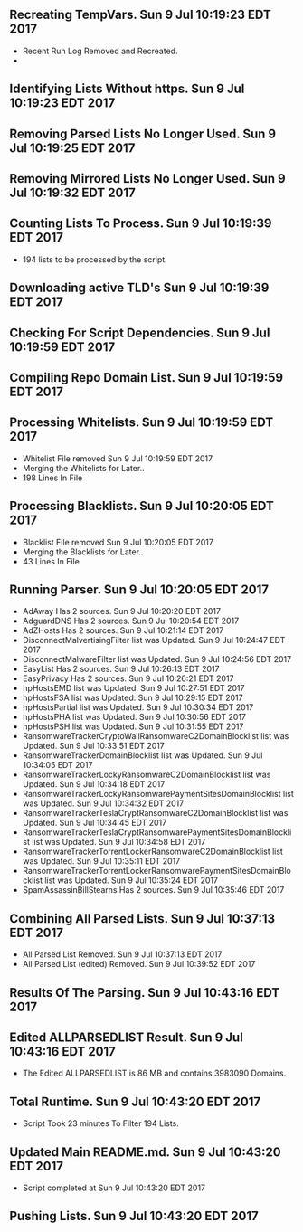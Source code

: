 ## Recreating TempVars. Sun 9 Jul 10:19:23 EDT 2017
* Recent Run Log Removed and Recreated.
* 

## Identifying Lists Without https. Sun 9 Jul 10:19:23 EDT 2017
##  

## Removing Parsed Lists No Longer Used. Sun 9 Jul 10:19:25 EDT 2017

## Removing Mirrored Lists No Longer Used. Sun 9 Jul 10:19:32 EDT 2017

## Counting Lists To Process. Sun 9 Jul 10:19:39 EDT 2017
* 	194 lists to be processed by the script. 

## Downloading active TLD's Sun 9 Jul 10:19:39 EDT 2017


## Checking For Script Dependencies. Sun 9 Jul 10:19:59 EDT 2017

## Compiling Repo Domain List. Sun 9 Jul 10:19:59 EDT 2017
## Processing Whitelists. Sun 9 Jul 10:19:59 EDT 2017
* Whitelist File removed Sun 9 Jul 10:19:59 EDT 2017
* Merging the Whitelists for Later..
* 	198 Lines In File

## Processing Blacklists. Sun 9 Jul 10:20:05 EDT 2017
* Blacklist File removed Sun 9 Jul 10:20:05 EDT 2017
* Merging the Blacklists for Later..
* 	43 Lines In File


## Running Parser. Sun 9 Jul 10:20:05 EDT 2017
* AdAway Has 2 sources. Sun 9 Jul 10:20:20 EDT 2017
* AdguardDNS Has 2 sources. Sun 9 Jul 10:20:54 EDT 2017
* AdZHosts Has 2 sources. Sun 9 Jul 10:21:14 EDT 2017
* DisconnectMalvertisingFilter list was Updated. Sun 9 Jul 10:24:47 EDT 2017
* DisconnectMalwareFilter list was Updated. Sun 9 Jul 10:24:56 EDT 2017
* EasyList Has 2 sources. Sun 9 Jul 10:26:13 EDT 2017
* EasyPrivacy Has 2 sources. Sun 9 Jul 10:26:21 EDT 2017
* hpHostsEMD list was Updated. Sun 9 Jul 10:27:51 EDT 2017
* hpHostsFSA list was Updated. Sun 9 Jul 10:29:15 EDT 2017
* hpHostsPartial list was Updated. Sun 9 Jul 10:30:34 EDT 2017
* hpHostsPHA list was Updated. Sun 9 Jul 10:30:56 EDT 2017
* hpHostsPSH list was Updated. Sun 9 Jul 10:31:55 EDT 2017
* RansomwareTrackerCryptoWallRansomwareC2DomainBlocklist list was Updated. Sun 9 Jul 10:33:51 EDT 2017
* RansomwareTrackerDomainBlocklist list was Updated. Sun 9 Jul 10:34:05 EDT 2017
* RansomwareTrackerLockyRansomwareC2DomainBlocklist list was Updated. Sun 9 Jul 10:34:18 EDT 2017
* RansomwareTrackerLockyRansomwarePaymentSitesDomainBlocklist list was Updated. Sun 9 Jul 10:34:32 EDT 2017
* RansomwareTrackerTeslaCryptRansomwareC2DomainBlocklist list was Updated. Sun 9 Jul 10:34:45 EDT 2017
* RansomwareTrackerTeslaCryptRansomwarePaymentSitesDomainBlocklist list was Updated. Sun 9 Jul 10:34:58 EDT 2017
* RansomwareTrackerTorrentLockerRansomwareC2DomainBlocklist list was Updated. Sun 9 Jul 10:35:11 EDT 2017
* RansomwareTrackerTorrentLockerRansomwarePaymentSitesDomainBlocklist list was Updated. Sun 9 Jul 10:35:24 EDT 2017
* SpamAssassinBillStearns Has 2 sources. Sun 9 Jul 10:35:46 EDT 2017

## Combining All Parsed Lists. Sun 9 Jul 10:37:13 EDT 2017
* All Parsed List Removed. Sun 9 Jul 10:37:13 EDT 2017
* All Parsed List (edited) Removed. Sun 9 Jul 10:39:52 EDT 2017

## Results Of The Parsing. Sun 9 Jul 10:43:16 EDT 2017
## Edited ALLPARSEDLIST Result. Sun 9 Jul 10:43:16 EDT 2017
* The Edited ALLPARSEDLIST is 86 MB and contains 	3983090 Domains.

## Total Runtime. Sun 9 Jul 10:43:20 EDT 2017
* Script Took 23 minutes To Filter  194 Lists.

## Updated Main README.md. Sun 9 Jul 10:43:20 EDT 2017

* Script completed at Sun 9 Jul 10:43:20 EDT 2017

## Pushing Lists. Sun 9 Jul 10:43:20 EDT 2017
